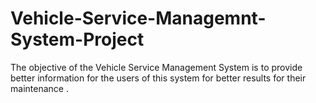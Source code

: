 # Vehicle-Service-Managemnt-System-Project
The objective of the Vehicle Service Management System is to provide better information for the users of this system for better results for their maintenance .
